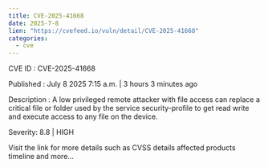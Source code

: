 ```yaml
--- 
title: CVE-2025-41668
date: 2025-7-8
lien: "https://cvefeed.io/vuln/detail/CVE-2025-41668"
categories:
  - cve
---
```


CVE ID : CVE-2025-41668

Published :  July 8
2025
7:15 a.m. | 3 hours
3 minutes ago

Description : A low privileged remote attacker with file access can replace a critical file or folder used by the service security-profile to get read
write and execute access to any file on the device.

Severity: 8.8 | HIGH

Visit the link for more details
such as CVSS details
affected products
timeline
and more...
